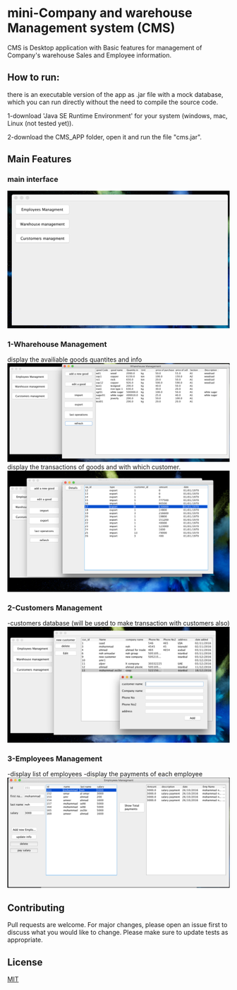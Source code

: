 # mini-Company and warehouse Management system (CMS)
CMS is Desktop application with Basic features for management of Company's warehouse Sales and Employee information.


## How to run:
there is an executable version of the app as .jar file with a mock database, which you can run directly without the need to compile the source code.
 
1-download 'Java SE Runtime Environment' for your system (windows, mac, Linux (not tested yet)).

2-download the CMS_APP folder, open it and run the file "cms.jar".



## Main Features

### main interface
![](screenshots/main.png)

### 1-Wharehouse Management
display the availiable goods quantites and info
![](screenshots/whare.png)
display the transactions of goods and with which customer.
![](screenshots/transactions.png)

### 2-Customers Management
-customers database (will be used to make transaction with customers also)
![](screenshots/customers.png)

### 3-Employees Management
-display list of employees
-display the payments of each employee  
![](screenshots/emp.png)



## Contributing
Pull requests are welcome. For major changes, please open an issue first to discuss what you would like to change.
Please make sure to update tests as appropriate.

## License
[MIT](https://choosealicense.com/licenses/mit/)

